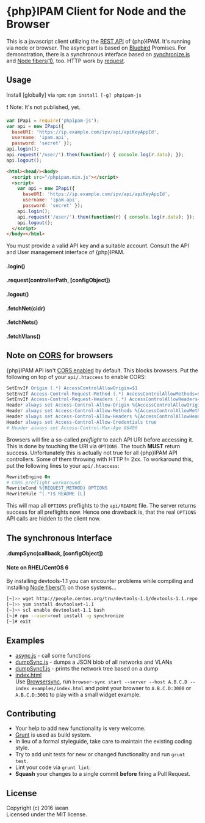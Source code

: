 # {php}IPAM Client for Node and the Browser
<!---
[![Build Status](https://secure.travis-ci.org/iaean/phpipam-js.png?branch=master)](http://travis-ci.org/iaean/phpipam-js)
[![NPM](https://nodei.co/npm/phpipam-js.png?downloads=false)](https://nodei.co/npm/phpipam-js/)
-->

This is a javascript client utilizing the [REST API][0] of {php}IPAM.
It's running via node or browser. The async part is based on
[Bluebird][4] Promises. For demonstration, there is a synchronous
interface based on [synchronize.js][3] and [Node fibers(1)][2], too.
HTTP work by [request][5].

## Usage

Install [globally] via `npm`: `npm install [-g] phpipam-js`

:exclamation: Note: It's not published, yet.

```javascript
var IPapi = require('phpipam-js');
var api = new IPapi({
  baseURI: 'https://ip.example.com/ipv/api/apiKeyAppId',
  username: 'ipam.api',
  password: 'secret' });
api.login();
api.request('/user/').then(function(r) { console.log(r.data); });
api.logout();
```
```html
<html><head/><body>
  <script src="/phpipam.min.js"></script>
  <script>
    var api = new IPapi({
      baseURI: 'https://ip.example.com/ipv/api/apiKeyAppId',
      username: 'ipam.api',
      password: 'secret' });
    api.login();
    api.request('/user/').then(function(r) { console.log(r.data); });
    api.logout();
  </script>
</body></html>
```
You must provide a valid API key and a suitable account.
Consult the API and User management interface of {php}IPAM.


#### .login()
#### .request(controllerPath, [configObject])
#### .logout()
#### .fetchNet(cidr)
#### .fetchNets()
#### .fetchVlans()


## Note on [CORS][7] for browsers

{php}IPAM API isn't [CORS enabled][8] by default. This blocks browsers.
Put the following on top of your `api/.htaccess` to enable CORS:
```apache
SetEnvIf Origin (.*) AccessControlAllowOrigin=$1
SetEnvIf Access-Control-Request-Method (.*) AccessControlAllowMethods=$1
SetEnvIf Access-Control-Request-Headers (.*) AccessControlAllowHeaders=$1
Header always set Access-Control-Allow-Origin %{AccessControlAllowOrigin}e env=AccessControlAllowOrigin
Header always set Access-Control-Allow-Methods %{AccessControlAllowMethods}e env=AccessControlAllowMethods
Header always set Access-Control-Allow-Headers %{AccessControlAllowHeaders}e env=AccessControlAllowHeaders
Header always set Access-Control-Allow-Credentials true
# Header always set Access-Control-Max-Age 86400
```

Browsers will fire a so-called *preflight* to each API URI before accessing it.
This is done by touching the URI via `OPTIONS`. The touch __MUST__ return success.
Unfortunately this is actually not true for all {php}IPAM API controllers.
Some of them throwing with HTTP != 2xx. To workaround this, put the following lines
to your `api/.htaccess`:
```apache
RewriteEngine On
# CORS preflight workaround
RewriteCond %{REQUEST_METHOD} OPTIONS
RewriteRule ^(.*)$ README [L]
```
This will map all `OPTIONS` preflights to the `api/README` file.
The server returns success for all preflights now.
Hence one drawback is, that the real `OPTIONS` API calls are hidden to the client now.

## The synchronous Interface



#### .dumpSync(callback, [configObject])

<!---
 callback: `function(e, dump)`
 configObject: `{ fetchAddresses: false, fetchUsage: true }`
-->

#### Note on RHEL/CentOS 6

By installing devtools-1.1 you can encounter problems while compiling and
installing [Node fibers(1)][2] on those systems...

```bash
[~]>> wget http://people.centos.org/tru/devtools-1.1/devtools-1.1.repo
[~]>> yum install devtoolset-1.1
[~]>> scl enable devtoolset-1.1 bash
[~]# npm --user=root install -g synchronize
[~]# exit
```

## Examples

* [async.js](examples/async.js) - call some functions
* [dumpSync.js](examples/dumpSync.js) - dumps a JSON blob of all networks and VLANs
* [dumpSync1.js](examples/dumpSync1.js) - prints the network tree based on a dump
* [index.html](examples/index.html)   
  Use [Browsersync][6], run
  `browser-sync start --server --host A.B.C.D --index examples/index.html`
  and point your browser to `A.B.C.D:3000` or `A.B.C.D:3001` to play with a small widget example.

## Contributing

* Your help to add new functionality is very welcome.
* [Grunt][1] is used as build system.
* In lieu of a formal styleguide, take care to maintain the existing coding style.
* Try to add unit tests for new or changed functionality and run `grunt test`.
* Lint your code via `grunt lint`.
* __Squash__ your changes to a single commit __before__ firing a Pull Request.

## License
Copyright (c) 2016 iaean  
Licensed under the MIT license.

[0]: http://phpipam.net/api-documentation/
[1]: http://gruntjs.com/
[2]: https://github.com/laverdet/node-fibers
[3]: http://alexeypetrushin.github.io/synchronize/
[4]: http://bluebirdjs.com/
[5]: https://github.com/request/request
[6]: https://browsersync.io
[7]: https://www.w3.org/TR/cors/
[8]: https://www.w3.org/wiki/CORS_Enabled
